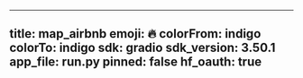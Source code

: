 
---
title: map_airbnb 
emoji: 🔥
colorFrom: indigo
colorTo: indigo
sdk: gradio
sdk_version: 3.50.1
app_file: run.py
pinned: false
hf_oauth: true
---
